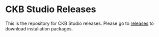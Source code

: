 # CKB Studio Releases

This is the repository for CKB Studio releases. Please go to [releases](https://github.com/ObsidianLabs/CKB-Studio-Releases/releases) to download installation packages.
